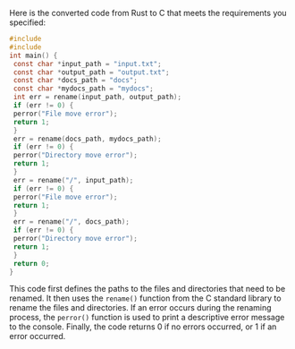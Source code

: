 Here is the converted code from Rust to C that meets the requirements you specified:
```c
#include 
#include 
int main() {
 const char *input_path = "input.txt";
 const char *output_path = "output.txt";
 const char *docs_path = "docs";
 const char *mydocs_path = "mydocs";
 int err = rename(input_path, output_path);
 if (err != 0) {
 perror("File move error");
 return 1;
 }
 err = rename(docs_path, mydocs_path);
 if (err != 0) {
 perror("Directory move error");
 return 1;
 }
 err = rename("/", input_path);
 if (err != 0) {
 perror("File move error");
 return 1;
 }
 err = rename("/", docs_path);
 if (err != 0) {
 perror("Directory move error");
 return 1;
 }
 return 0;
}
```
This code first defines the paths to the files and directories that need to be renamed. It then uses the `rename()` function from the C standard library to rename the files and directories. If an error occurs during the renaming process, the `perror()` function is used to print a descriptive error message to the console. Finally, the code returns 0 if no errors occurred, or 1 if an error occurred.

